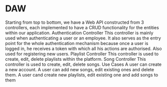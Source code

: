 # DAW
Starting from top to bottom, we have a Web API constructed from 3 controllers, each implemented to have a CRUD functionality for the entities within our application. 
Authentication Controller 
This controller is mainly used when authenticating a user or an employee. It also serves as the entry point for the whole authentication mechanism because once a user is logged in, he receives a token with which all his actions are authorised. Also used for registering new users. 
Playlist Controller 
This controller is used to create, edit, delete playlists within the platform. 
Song Controller 
This controller is used to create, edit, delete songs. 
Use Cases 
A user can create a new account. A user can add new songs, edit existing ones and delete them. A user cand create new playlists, edit existing one and add songs to them 

